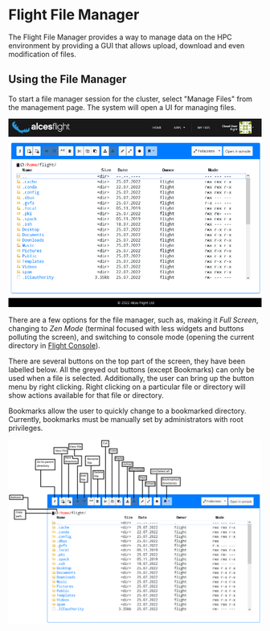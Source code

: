 # Flight File Manager

The Flight File Manager provides a way to manage data on the HPC environment by providing a GUI that allows upload, download and even modification of files. 

## Using the File Manager

To start a file manager session for the cluster, select "Manage Files" from the management page. The system will open a UI for managing files.

![](img/flight_web_filemanager_files.png)

There are a few options for the file manager, such as, making it _Full Screen_, changing to _Zen Mode_ (terminal focused with less widgets and buttons polluting the screen), and switching to console mode (opening the current directory in [Flight Console](console.md)).

There are several buttons on the top part of the screen, they have been labelled below. All the greyed out buttons (except Bookmarks) can only be used when a file is selected. Additionally, the user can bring up the button menu by right clicking. Right clicking on a particular file or directory will show actions available for that file or directory.

Bookmarks allow the user to quickly change to a bookmarked directory. Currently, bookmarks must be manually set by administrators with root privileges.


![](img/flight_web_filemanager_buttons.png)
